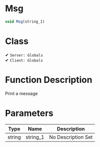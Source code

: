 # Msg
```js	
void Msg(string_1)
```
# Class
✔ `Server: Globals`  
✔ `Client: Globals`  

# Function Description
Print a message
# Parameters
Type|Name|Description
--|--|--
string|string_1|No Description Set
